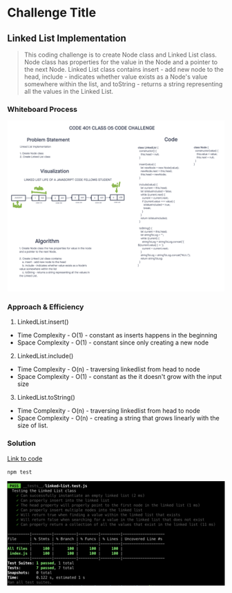 # Challenge Title
## Linked List Implementation
> This coding challenge is to create Node class and Linked List class. Node class has properties for the value in the Node and a pointer to the next Node. Linked List class contains insert - add new node to the head, include - indicates whether value exists as a Node's value somewhere within the list, and toString - returns a string representing all the values in the Linked List.

### Whiteboard Process
![Linked list Implementation](../images/linked-list.png)

### Approach & Efficiency
<!-- What approach did you take? Why? What is the Big O space/time for this approach? -->

1. LinkedList.insert()
  * Time Complexity - O(1) - constant as inserts happens in the beginning
  * Space Complexity - O(1) - constant since only creating a new node

2. LinkedList.include()
  * Time Complexity - O(n) - traversing linkedlist from head to node
  * Space Complexity - O(1) - constant as the it doesn't grow with the input size

3. LinkedList.toString()
  * Time Complexity - O(n) -  traversing linkedlist from head to node
  * Space Complexity - O(n) - creating a string that grows linearly with the size of list.

### Solution
<!-- Show how to run your code, and examples of it in action -->
[Link to code](https://github.com/cleecoloma/data-structures-and-algorithms/blob/main/javascript/linked-list/index.js)
```text
npm test
```
![Test](../images/linked-list-test.png)



